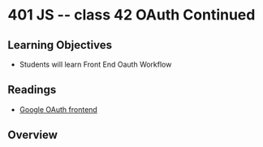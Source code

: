 # 401 JS -- class 42 OAuth Continued

## Learning Objectives
* Students will learn Front End Oauth Workflow

## Readings
* [Google OAuth frontend](https://developers.google.com/identity/protocols/OAuth2UserAgent)

## Overview
